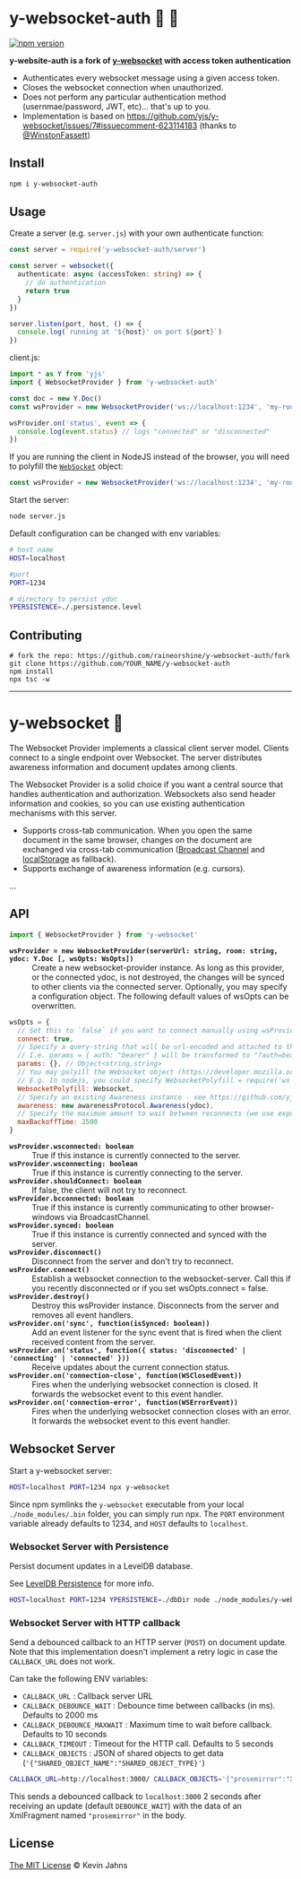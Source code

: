 # y-websocket-auth :tophat: :key:

[![npm version](https://img.shields.io/npm/v/y-websocket-auth)](https://www.npmjs.com/package/y-websocket-auth)
<!-- [![Build Status](https://img.shields.io/github/workflow/status/raineorshine/y-websocket-auth/Tests/main?label=tests&logo=github)](https://github.com/raineorshine/y-websocket-auth/actions?query=workflow%3ATests+branch%3Amain) -->
<!-- [![Coverage Status](https://img.shields.io/coveralls/github/raineorshine/y-websocket-auth/main)](https://coveralls.io/github/raineorshine/y-websocket-auth?branch=main) -->

**y-website-auth is a fork of [y-websocket](https://github.com/yjs/y-websocket) with access token authentication**

- Authenticates every websocket message using a given access token.
- Closes the websocket connection when unauthorized.
- Does not perform any particular authentication method (usernmae/password, JWT, etc)... that's up to you.
- Implementation is based on https://github.com/yjs/y-websocket/issues/7#issuecomment-623114183 (thanks to [@WinstonFassett](https://github.com/WinstonFassett))

## Install

```sh
npm i y-websocket-auth
```

## Usage

Create a server (e.g. `server.js`) with your own authenticate function:

```ts
const server = require('y-websocket-auth/server')

const server = websocket({ 
  authenticate: async (accessToken: string) => {
    // do authentication
    return true
  }
})

server.listen(port, host, () => {
  console.log(`running at '${host}' on port ${port}`)
})
```

client.js:

```ts
import * as Y from 'yjs'
import { WebsocketProvider } from 'y-websocket-auth'

const doc = new Y.Doc()
const wsProvider = new WebsocketProvider('ws://localhost:1234', 'my-roomname', doc, { auth: ACCESS_TOKEN })

wsProvider.on('status', event => {
  console.log(event.status) // logs "connected" or "disconnected"
})
```

If you are running the client in NodeJS instead of the browser, you will need to polyfill the [`WebSocket`](https://developer.mozilla.org/en-US/docs/Web/API/WebSocket) object:

```ts
const wsProvider = new WebsocketProvider('ws://localhost:1234', 'my-roomname', doc, { WebSocketPolyfill: require('ws') })
```

Start the server:

```sh
node server.js
```

Default configuration can be changed with env variables:

```sh
# host name
HOST=localhost

#port
PORT=1234

# directory to persist ydoc
YPERSISTENCE=./.persistence.level
```

## Contributing



```
# fork the repo: https://github.com/raineorshine/y-websocket-auth/fork
git clone https://github.com/YOUR_NAME/y-websocket-auth
npm install
npx tsc -w
```

---

# y-websocket :tophat:

The Websocket Provider implements a classical client server model. Clients connect to a single endpoint over Websocket. The server distributes awareness information and document updates among clients.

The Websocket Provider is a solid choice if you want a central source that handles authentication and authorization. Websockets also send header information and cookies, so you can use existing authentication mechanisms with this server.

* Supports cross-tab communication. When you open the same document in the same browser, changes on the document are exchanged via cross-tab communication ([Broadcast Channel](https://developer.mozilla.org/en-US/docs/Web/API/Broadcast_Channel_API) and [localStorage](https://developer.mozilla.org/en-US/docs/Web/API/Window/localStorage) as fallback).
* Supports exchange of awareness information (e.g. cursors).

...

## API

```js
import { WebsocketProvider } from 'y-websocket'
```

<dl>
  <b><code>wsProvider = new WebsocketProvider(serverUrl: string, room: string, ydoc: Y.Doc [, wsOpts: WsOpts])</code></b>
  <dd>Create a new websocket-provider instance. As long as this provider, or the connected ydoc, is not destroyed, the changes will be synced to other clients via the connected server. Optionally, you may specify a configuration object. The following default values of wsOpts can be overwritten. </dd>
</dl>

```js
wsOpts = {
  // Set this to `false` if you want to connect manually using wsProvider.connect()
  connect: true,
  // Specify a query-string that will be url-encoded and attached to the `serverUrl`
  // I.e. params = { auth: "bearer" } will be transformed to "?auth=bearer"
  params: {}, // Object<string,string>
  // You may polyill the Websocket object (https://developer.mozilla.org/en-US/docs/Web/API/WebSocket).
  // E.g. In nodejs, you could specify WebsocketPolyfill = require('ws')
  WebsocketPolyfill: Websocket,
  // Specify an existing Awareness instance - see https://github.com/yjs/y-protocols
  awareness: new awarenessProtocol.Awareness(ydoc),
  // Specify the maximum amount to wait between reconnects (we use exponential backoff).
  maxBackoffTime: 2500
}
```

<dl>
  <b><code>wsProvider.wsconnected: boolean</code></b>
  <dd>True if this instance is currently connected to the server.</dd>
  <b><code>wsProvider.wsconnecting: boolean</code></b>
  <dd>True if this instance is currently connecting to the server.</dd>
  <b><code>wsProvider.shouldConnect: boolean</code></b>
  <dd>If false, the client will not try to reconnect.</dd>
  <b><code>wsProvider.bcconnected: boolean</code></b>
  <dd>True if this instance is currently communicating to other browser-windows via BroadcastChannel.</dd>
  <b><code>wsProvider.synced: boolean</code></b>
  <dd>True if this instance is currently connected and synced with the server.</dd>
  <b><code>wsProvider.disconnect()</code></b>
  <dd>Disconnect from the server and don't try to reconnect.</dd>
  <b><code>wsProvider.connect()</code></b>
  <dd>Establish a websocket connection to the websocket-server. Call this if you recently disconnected or if you set wsOpts.connect = false.</dd>
  <b><code>wsProvider.destroy()</code></b>
  <dd>Destroy this wsProvider instance. Disconnects from the server and removes all event handlers.</dd>
  <b><code>wsProvider.on('sync', function(isSynced: boolean))</code></b>
  <dd>Add an event listener for the sync event that is fired when the client received content from the server.</dd>
  <b><code>wsProvider.on('status', function({ status: 'disconnected' | 'connecting' | 'connected' }))</code></b>
  <dd>Receive updates about the current connection status.</dd>
  <b><code>wsProvider.on('connection-close', function(WSClosedEvent))</code></b>
  <dd>Fires when the underlying websocket connection is closed. It forwards the websocket event to this event handler.</dd>
  <b><code>wsProvider.on('connection-error', function(WSErrorEvent))</code></b>
  <dd>Fires when the underlying websocket connection closes with an error. It forwards the websocket event to this event handler.</dd>
</dl>

## Websocket Server

Start a y-websocket server:

```sh
HOST=localhost PORT=1234 npx y-websocket
```

Since npm symlinks the `y-websocket` executable from your local `./node_modules/.bin` folder, you can simply run npx. The `PORT` environment variable already defaults to 1234, and `HOST` defaults to `localhost`.

### Websocket Server with Persistence

Persist document updates in a LevelDB database.

See [LevelDB Persistence](https://github.com/yjs/y-leveldb) for more info.

```sh
HOST=localhost PORT=1234 YPERSISTENCE=./dbDir node ./node_modules/y-websocket/bin/server.js
```

### Websocket Server with HTTP callback

Send a debounced callback to an HTTP server (`POST`) on document update. Note that this implementation doesn't implement a retry logic in case the `CALLBACK_URL` does not work.

Can take the following ENV variables:

* `CALLBACK_URL` : Callback server URL
* `CALLBACK_DEBOUNCE_WAIT` : Debounce time between callbacks (in ms). Defaults to 2000 ms
* `CALLBACK_DEBOUNCE_MAXWAIT` : Maximum time to wait before callback. Defaults to 10 seconds
* `CALLBACK_TIMEOUT` : Timeout for the HTTP call. Defaults to 5 seconds
* `CALLBACK_OBJECTS` : JSON of shared objects to get data (`'{"SHARED_OBJECT_NAME":"SHARED_OBJECT_TYPE}'`)

```sh
CALLBACK_URL=http://localhost:3000/ CALLBACK_OBJECTS='{"prosemirror":"XmlFragment"}' npm start
```
This sends a debounced callback to `localhost:3000` 2 seconds after receiving an update (default `DEBOUNCE_WAIT`) with the data of an XmlFragment named `"prosemirror"` in the body.

## License

[The MIT License](./LICENSE) © Kevin Jahns
